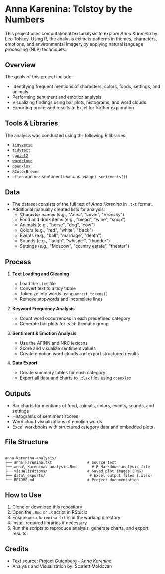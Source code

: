 # Anna Karenina: Tolstoy by the Numbers

This project uses computational text analysis to explore *Anna Karenina* by Leo Tolstoy. Using R, the analysis extracts patterns in themes, characters, emotions, and environmental imagery by applying natural language processing (NLP) techniques.

## Overview

The goals of this project include:

- Identifying frequent mentions of characters, colors, foods, settings, and animals
- Performing sentiment and emotion analysis
- Visualizing findings using bar plots, histograms, and word clouds
- Exporting processed results to Excel for further exploration

## Tools & Libraries

The analysis was conducted using the following R libraries:

- [`tidyverse`](https://www.tidyverse.org/)
- [`tidytext`](https://cran.r-project.org/web/packages/tidytext/index.html)
- [`ggplot2`](https://ggplot2.tidyverse.org/)
- [`wordcloud`](https://cran.r-project.org/web/packages/wordcloud/index.html)
- [`openxlsx`](https://cran.r-project.org/web/packages/openxlsx/index.html)
- `RColorBrewer`
- `afinn` and `nrc` sentiment lexicons (via `get_sentiments()`)

## Data

- The dataset consists of the full text of *Anna Karenina* in `.txt` format.
- Additional manually created lists for analysis:
  - Character names (e.g., "Anna", "Levin", "Vronsky")
  - Food and drink items (e.g., "bread", "wine", "soup")
  - Animals (e.g., "horse", "dog", "cow")
  - Colors (e.g., "red", "white", "black")
  - Events (e.g., "ball", "marriage", "death")
  - Sounds (e.g., "laugh", "whisper", "thunder")
  - Settings (e.g., "Moscow", "country estate", "theater")

## Process

1. **Text Loading and Cleaning**  
   - Load the `.txt` file  
   - Convert text to a tidy tibble  
   - Tokenize into words using `unnest_tokens()`  
   - Remove stopwords and incomplete lines  

2. **Keyword Frequency Analysis**  
   - Count word occurrences in each predefined category  
   - Generate bar plots for each thematic group  

3. **Sentiment & Emotion Analysis**  
   - Use the AFINN and NRC lexicons  
   - Score and visualize sentiment values  
   - Create emotion word clouds and export structured results

4. **Data Export**  
   - Create summary tables for each category  
   - Export all data and charts to `.xlsx` files using `openxlsx`

## Outputs

- Bar charts for mentions of food, animals, colors, events, sounds, and settings
- Histograms of sentiment scores
- Word cloud visualizations of emotion words
- Excel workbooks with structured category data and embedded plots

## File Structure

```

anna-karenina-analysis/
├── anna.karenina.txt                # Source text
├── anna\_karenina\_analysis.Rmd       # R Markdown analysis file
├── visualizations/                  # Saved plot images (PNG)
├── data\_exports/                    # Excel output files (.xlsx)
└── README.md                        # Project documentation

```

## How to Use

1. Clone or download this repository
2. Open the `.Rmd` or `.R` script in RStudio
3. Ensure `anna.karenina.txt` is in the working directory
4. Install required libraries if necessary
5. Run the scripts to reproduce analysis, generate charts, and export results

## Credits

- Text source: [Project Gutenberg – *Anna Karenina*](https://www.gutenberg.org/ebooks/1399)
- Analysis and Visualization by: Scarlett Moldovan

```

